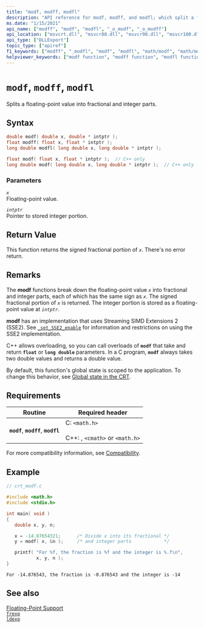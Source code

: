 ```yaml
---
title: "modf, modff, modfl"
description: "API reference for modf, modff, and modfl; which split a floating-point value into fractional and integer parts."
ms.date: "1/15/2021"
api_name: ["modff", "modf", "modfl", "_o_modf", "_o_modff"]
api_location: ["msvcrt.dll", "msvcr80.dll", "msvcr90.dll", "msvcr100.dll", "msvcr100_clr0400.dll", "msvcr110.dll", "msvcr110_clr0400.dll", "msvcr120.dll", "msvcr120_clr0400.dll", "ucrtbase.dll", "api-ms-win-crt-math-l1-1-0.dll", "api-ms-win-crt-private-l1-1-0.dll"]
api_type: ["DLLExport"]
topic_type: ["apiref"]
f1_keywords: ["modff", "_modfl", "modf", "modfl", "math/modf", "math/modff", "math/modfl"]
helpviewer_keywords: ["modf function", "modff function", "modfl function"]
---
```

# `modf`, `modff`, `modfl`

Splits a floating-point value into fractional and integer parts.

## Syntax

```C
double modf( double x, double * intptr );
float modff( float x, float * intptr );
long double modfl( long double x, long double * intptr );
```

```cpp
float modf( float x, float * intptr );  // C++ only
long double modf( long double x, long double * intptr );  // C++ only
```

### Parameters

*`x`*\
Floating-point value.

*`intptr`*\
Pointer to stored integer portion.

## Return Value

This function returns the signed fractional portion of *`x`*. There's no error return.

## Remarks

The **modf** functions break down the floating-point value *`x`* into fractional and integer parts, each of which has the same sign as *`x`*. The signed fractional portion of *`x`* is returned. The integer portion is stored as a floating-point value at *`intptr`*.

**modf** has an implementation that uses Streaming SIMD Extensions 2 (SSE2). See [`_set_SSE2_enable`](set-sse2-enable.md) for information and restrictions on using the SSE2 implementation.

C++ allows overloading, so you can call overloads of **`modf`** that take and return **`float`** or **`long double`** parameters. In a C program, **`modf`** always takes two double values and returns a double value.

By default, this function's global state is scoped to the application. To change this behavior, see [Global state in the CRT](../global-state.md).

## Requirements

|Routine|Required header|
|-------------|---------------------|
|**`modf`**, **`modff`**, **`modfl`**|C: `<math.h>`<br /><br /> C++: , `<cmath>` or `<math.h>`|

For more compatibility information, see [Compatibility](../../c-runtime-library/compatibility.md).

## Example

```C
// crt_modf.c

#include <math.h>
#include <stdio.h>

int main( void )
{
   double x, y, n;

   x = -14.87654321;      /* Divide x into its fractional */
   y = modf( x, &n );     /* and integer parts            */

   printf( "For %f, the fraction is %f and the integer is %.f\n",
           x, y, n );
}
```

```Output
For -14.876543, the fraction is -0.876543 and the integer is -14
```

## See also

[Floating-Point Support](../../c-runtime-library/floating-point-support.md)\
[`frexp`](frexp.md)\
[`ldexp`](ldexp.md)
